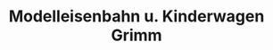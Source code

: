 ---
title: "Modelleisenbahn u. Kinderwagen Grimm"
url: /weinheim/modelleisenbahn-u-kinderwagen-grimm/
shop: Spielzeug
---